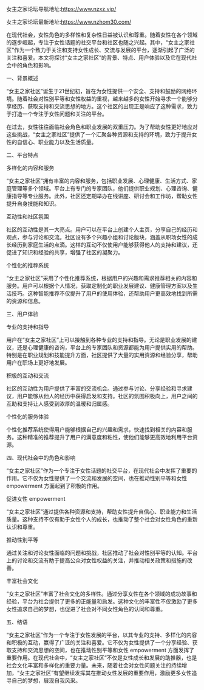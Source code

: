 女主之家论坛导航地址:https://www.nzxz.vip/

女主之家论坛最新地址:https://www.nzhom30.com/

在现代社会，女性角色的多样性和复杂性日益被认识和尊重。随着女性在各个领域的逐步崛起，专注于女性话题的社交平台和社区也随之兴起。其中，“女主之家社区”作为一个致力于关注和支持女性成长、交流与发展的平台，逐渐引起了广泛的关注和喜爱。本文将探讨“女主之家社区”的背景、特点、用户体验以及它在现代社会中的角色和影响。

一、背景概述

“女主之家社区”诞生于21世纪初，旨在为女性提供一个安全、支持和鼓励的网络环境。随着社会对性别平等和女性权益的重视，越来越多的女性开始寻求一个能够分享经历、获取支持和交流思想的地方。这个社区的出现正是响应了这种需求，致力于打造一个专注于女性问题和关注的平台。

在过去，女性往往面临社会角色和职业发展的双重压力。为了帮助女性更好地应对这些挑战，“女主之家社区”提供了一个汇聚各种资源和支持的环境，致力于提升女性的自信心、职业能力以及生活质量。

二、平台特点

多样化的内容和服务

“女主之家社区”拥有丰富的内容和服务，包括职业发展、心理健康、生活方式、家庭管理等多个领域。平台上有专门的专家团队，他们提供职业规划、心理咨询、健康指导等专业服务。此外，社区还定期举办在线讲座、研讨会和工作坊，帮助女性提升自身技能和知识。

互动性和社区氛围

社区的互动性是其一大亮点。用户可以在平台上创建个人主页，分享自己的经历和观点，参与讨论和交流。社区设有多个兴趣小组和讨论版块，涵盖从职场女性的成长经历到家庭生活的点滴。这样的互动不仅使用户能够获得他人的支持和建议，还促进了知识和经验的共享，增强了社区的凝聚力。

个性化的推荐系统

“女主之家社区”采用了个性化推荐系统，根据用户的兴趣和需求推荐相关的内容和服务。用户可以根据个人情况，获取定制化的职业发展建议、健康管理方案以及生活技巧。这种智能推荐不仅提升了用户的使用体验，还帮助用户更高效地找到所需的资源和信息。

三、用户体验

专业的支持和指导

用户在“女主之家社区”上可以接触到各种专业的支持和指导。无论是职业发展的建议，还是心理健康的咨询，平台上的专家团队和资源都能为用户提供实用的帮助。特别是在职业规划和技能提升方面，社区提供了大量的实用资源和经验分享，帮助用户在职场上更好地发展。

积极的互动和交流

社区的互动性为用户提供了丰富的交流机会。通过参与讨论、分享经验和寻求建议，用户能够从他人的经历中获得启发和支持。社区的氛围积极向上，用户之间的互助和支持让人感受到浓厚的温暖和归属感。

个性化的服务体验

个性化推荐系统使得用户能够根据自己的兴趣和需求，快速找到相关的内容和服务。这种精准的推荐提升了用户的满意度和粘性，使他们能够更高效地利用平台资源。

四、现代社会中的角色和影响

“女主之家社区”作为一个专注于女性话题的社交平台，在现代社会中发挥了重要的作用。它不仅为女性提供了一个交流和发展的空间，也在推动性别平等和女性 empowerment 方面起到了积极的作用。

促进女性 empowerment

“女主之家社区”通过提供各种资源和支持，帮助女性提升自信心、职业能力和生活质量。这种支持不仅有助于女性个人的成长，也推动了整个社会对女性角色的重新认识和尊重。

推动性别平等

通过关注和讨论女性面临的问题和挑战，社区推动了社会对性别平等的认知。平台上的讨论和交流有助于提高公众对女性权益的关注，并推动相关政策和措施的改善。

丰富社会文化

“女主之家社区”丰富了社会文化的多样性。通过分享女性在各个领域的成功故事和经验，平台为社会提供了更多的正能量和启发。这种文化的丰富性不仅激励了更多女性追求自己的梦想，也促进了社会对不同女性角色的认同和尊重。

五、结语

“女主之家社区”作为一个专注于女性发展的平台，以其专业的支持、多样化的内容和积极的互动，赢得了广泛的关注和喜爱。它不仅为女性提供了一个分享经验、获取支持和交流思想的空间，也在推动性别平等和女性 empowerment 方面发挥了重要作用。在现代社会中，“女主之家社区”不仅是女性成长和发展的助推器，也是社会文化丰富和多样化的重要力量。未来，随着社会对女性问题关注的持续增加，“女主之家社区”有望继续发挥其在推动女性发展的重要作用，激励更多女性追寻自己的梦想，展现自我风采。
